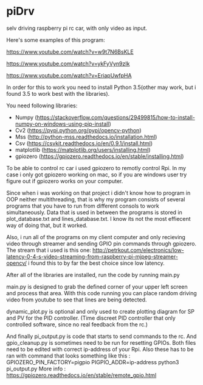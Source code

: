 # piDrv
selv driving raspberry pi rc car, with only video as input.

Here's some examples of this program:

https://www.youtube.com/watch?v=w9t7N6BsKLE

https://www.youtube.com/watch?v=ykFyVyn9zIk

https://www.youtube.com/watch?v=EriapUwfpHA

In order for this to work you need to install Python 3.5(other may work, but i found 3.5 to work best with the libraries).

You need following libraries:
  - Numpy (https://stackoverflow.com/questions/29499815/how-to-install-numpy-on-windows-using-pip-install)
  - Cv2 (https://pypi.python.org/pypi/opencv-python)
  - Mss (http://python-mss.readthedocs.io/installation.html)
  - Csv (https://csvkit.readthedocs.io/en/0.9.1/install.html)
  - matplotlib (https://matplotlib.org/users/installing.html)
  - gpiozero (https://gpiozero.readthedocs.io/en/stable/installing.html)

To be able to control rc car i used gpiozero to remotly control Rpi. In my case i only got gpiozero working on mac, so if you are windows user try figure out if gpiozero works on your computer.

Since when i was working on that project i didn't know how to program in OOP neither multithreading, that is why my program consists of several programs that you have to run from different consols to work simultaneously. Data that is used in between the programs is stored in plot_database.txt and lines_database.txt. I know its not the most effiecent way of doing that, but it worked.

Also, i run all of the programs on my client computer and only recieving video through streamer and sending GPIO pin commands through gpiozero. The stream that i used is this one: http://petrkout.com/electronics/low-latency-0-4-s-video-streaming-from-raspberry-pi-mjpeg-streamer-opencv/ i found this to by far the best choice since low latency.

After all of the libraries are installed, run the code by running main.py

main.py is designed to grab the defined corner of your upper left screen and process that area. With this code running you can place random driving video from youtube to see that lines are being detected.

dynamic_plot.py is optional and only used to create plotting diagram for SP and PV for the PID controller. (Time discreet PID controller that only controlled software, since no real feedback from the rc.)

And finally pi_output.py is code that starts to send commands to the rc. And gpio_cleanup.py is sometimes need to be run for resetting GPIOs. Both files need to be edited with correct ip-address of your Rpi. Also these has to be ran with command that looks something like this : GPIOZERO_PIN_FACTORY=pigpio PIGPIO_ADDR=ip-address python3 pi_output.py
More info : https://gpiozero.readthedocs.io/en/stable/remote_gpio.html
